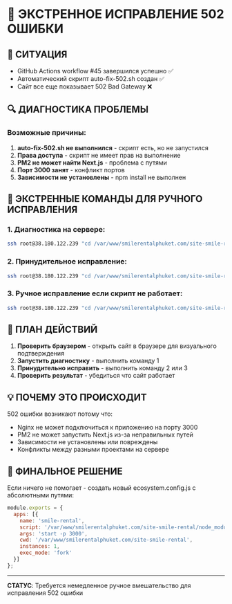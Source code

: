 # 🚨 ЭКСТРЕННОЕ ИСПРАВЛЕНИЕ 502 ОШИБКИ

## 😤 СИТУАЦИЯ
- GitHub Actions workflow #45 завершился успешно ✅
- Автоматический скрипт auto-fix-502.sh создан ✅
- Сайт все еще показывает 502 Bad Gateway ❌

## 🔍 ДИАГНОСТИКА ПРОБЛЕМЫ

### Возможные причины:
1. **auto-fix-502.sh не выполнился** - скрипт есть, но не запустился
2. **Права доступа** - скрипт не имеет прав на выполнение
3. **PM2 не может найти Next.js** - проблема с путями
4. **Порт 3000 занят** - конфликт портов
5. **Зависимости не установлены** - npm install не выполнен

## 🔧 ЭКСТРЕННЫЕ КОМАНДЫ ДЛЯ РУЧНОГО ИСПРАВЛЕНИЯ

### 1. Диагностика на сервере:
```bash
ssh root@38.180.122.239 "cd /var/www/smilerentalphuket.com/site-smile-rental && pwd && ls -la auto-fix-502.sh && pm2 status && ps aux | grep node"
```

### 2. Принудительное исправление:
```bash
ssh root@38.180.122.239 "cd /var/www/smilerentalphuket.com/site-smile-rental && chmod +x auto-fix-502.sh && ./auto-fix-502.sh"
```

### 3. Ручное исправление если скрипт не работает:
```bash
ssh root@38.180.122.239 "cd /var/www/smilerentalphuket.com/site-smile-rental && pm2 delete all && npm install && npm run build && pm2 start node_modules/.bin/next --name smile-rental -- start -p 3000"
```

## 🎯 ПЛАН ДЕЙСТВИЙ

1. **Проверить браузером** - открыть сайт в браузере для визуального подтверждения
2. **Запустить диагностику** - выполнить команду 1
3. **Принудительно исправить** - выполнить команду 2 или 3
4. **Проверить результат** - убедиться что сайт работает

## 💡 ПОЧЕМУ ЭТО ПРОИСХОДИТ

502 ошибки возникают потому что:
- Nginx не может подключиться к приложению на порту 3000
- PM2 не может запустить Next.js из-за неправильных путей
- Зависимости не установлены или повреждены
- Конфликты между разными проектами на сервере

## 🚀 ФИНАЛЬНОЕ РЕШЕНИЕ

Если ничего не помогает - создать новый ecosystem.config.js с абсолютными путями:

```javascript
module.exports = {
  apps: [{
    name: 'smile-rental',
    script: '/var/www/smilerentalphuket.com/site-smile-rental/node_modules/.bin/next',
    args: 'start -p 3000',
    cwd: '/var/www/smilerentalphuket.com/site-smile-rental',
    instances: 1,
    exec_mode: 'fork'
  }]
};
```

---
**СТАТУС**: Требуется немедленное ручное вмешательство для исправления 502 ошибки
